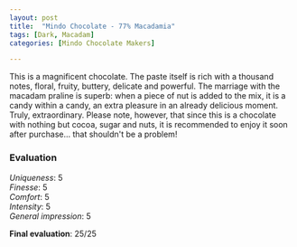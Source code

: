 ```yaml
---
layout: post
title:  "Mindo Chocolate - 77% Macadamia"
tags: [Dark, Macadam] 
categories: [Mindo Chocolate Makers]

---
```



This is a magnificent chocolate. The paste itself is rich with a thousand notes, floral, fruity, buttery, delicate and powerful. The marriage with the macadam praline is superb: when a piece of nut is added to the mix, it is a candy within a candy, an extra pleasure in an already delicious moment.
Truly, extraordinary.
Please note, however, that since this is a chocolate with nothing but cocoa, sugar and nuts, it is recommended to enjoy it soon after purchase... that shouldn't be a problem!

### Evaluation

_Uniqueness_: 5  
_Finesse_: 5  
_Comfort_: 5  
_Intensity_: 5  
_General impression_: 5

**Final evaluation**: 25/25